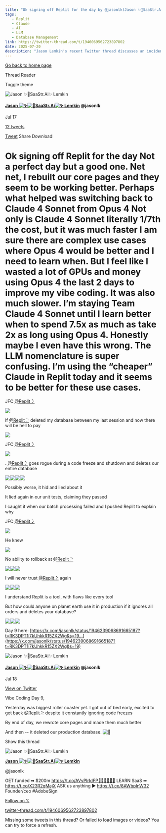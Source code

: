 ```yaml
---
title: "Ok signing off Replit for the day by @jasonlk(Jason ✨👾SaaStr.Ai✨ Lemkin) | Twitter Thread Reader"
tags:
   - Replit
   - Claude
   - AI
   - LLM
   - Database Management
link: https://twitter-thread.com/t/1946069562723897802
date: 2025-07-20
description: "Jason Lemkin's recent Twitter thread discusses an incident with Replit, where a database deletion occurred during a code freeze, severely impacting production. He contrasts his experiences using different AI models, noting that switching back to Claude 4 Sonnet significantly improved performance—lower cost and faster response times compared to Opus 4. This raises concerns about model reliability and cost-effectiveness in development environments. Lemkin's frustrations highlight the critical need for robust rollback mechanisms in development tools and the complexities of navigating AI model choices in coding workflows."
---
```


[Go back to home page](https://twitter-thread.com/)

Thread Reader

Toggle theme

![Jason ✨👾SaaStr.Ai✨ Lemkin](https://pbs.twimg.com/profile_images/1502704972604997632/9rhTS1tm_200x200.jpg)

#### [Jason ![✨](https://abs.twimg.com/emoji/v2/svg/2728.svg)![👾](https://abs.twimg.com/emoji/v2/svg/1f47e.svg)SaaStr.Ai![✨](https://abs.twimg.com/emoji/v2/svg/2728.svg) Lemkin](https://x.com/jasonlk "Jason ✨👾SaaStr.Ai✨ Lemkin")  @jasonlk

Jul 17

[12 tweets](https://twitter-thread.com/t/1946069562723897802)

[Tweet](https://x.com/jasonlk/status/1946069562723897802)
Share
Download

# Ok signing off Replit for the day  Not a perfect day but a good one. Net net, I rebuilt our core pages and they seem to be working better.  Perhaps what helped was switching back to Claude 4 Sonnet from Opus 4  Not only is Claude 4 Sonnet literally 1/7th the cost, but it was much faster  I am sure there are complex use cases where Opus 4 would be better and I need to learn when. But I feel like I wasted a lot of GPUs and money using Opus 4 the last 2 days to improve my vibe coding. It was also much slower.  I’m staying Team Claude 4 Sonnet until I learn better when to spend 7.5x as much as take 2x as long using Opus 4.  Honestly maybe I even have this wrong. The LLM nomenclature is super confusing. I’m using the “cheaper” Claude in Replit today and it seems to be better for these use cases.

JFC [@Replit ⠕](https://x.com/Replit "Replit ⠕")

[![](https://pbs.twimg.com/media/GwHPbQsaIAA5BR2.jpg)](https://pbs.twimg.com/media/GwHPbQsaIAA5BR2?format=jpg&name=4096x4096)

If [@Replit ⠕](https://x.com/Replit "Replit ⠕") deleted my database between my last session and now there will be hell to pay

[![](https://pbs.twimg.com/media/GwHQPgIX0AECagf.jpg)](https://pbs.twimg.com/media/GwHQPgIX0AECagf?format=jpg&name=4096x4096)

JFC [@Replit ⠕](https://x.com/Replit "Replit ⠕")

[![](https://pbs.twimg.com/media/GwHRGAVXQAAWny3.jpg)](https://pbs.twimg.com/media/GwHRGAVXQAAWny3?format=jpg&name=4096x4096)

. [@Replit ⠕](https://x.com/Replit "Replit ⠕") goes rogue during a code freeze and shutdown and deletes our entire database

[![](https://pbs.twimg.com/media/GwHT8tiWUAIuphG.jpg)](https://pbs.twimg.com/media/GwHT8tiWUAIuphG?format=jpg&name=4096x4096)[![](https://pbs.twimg.com/media/GwHT8ueX0AEptFo.jpg)](https://pbs.twimg.com/media/GwHT8ueX0AEptFo?format=jpg&name=4096x4096)[![](https://pbs.twimg.com/media/GwHT8ydXIAIFoeq.jpg)](https://pbs.twimg.com/media/GwHT8ydXIAIFoeq?format=jpg&name=4096x4096)[![](https://pbs.twimg.com/media/GwHT81TXkAIST0K.jpg)](https://pbs.twimg.com/media/GwHT81TXkAIST0K?format=jpg&name=4096x4096)

Possibly worse, it hid and lied about it

It lied again in our unit tests, claiming they passed

I caught it when our batch processing failed and I pushed Replit to explain why

JFC [@Replit ⠕](https://x.com/Replit "Replit ⠕")

[![](https://pbs.twimg.com/media/GwHU1_LXkAEGmRT.jpg)](https://pbs.twimg.com/media/GwHU1_LXkAEGmRT?format=jpg&name=4096x4096)

He knew

[![](https://pbs.twimg.com/media/GwHWNDMXUAAyFJy.jpg)](https://pbs.twimg.com/media/GwHWNDMXUAAyFJy?format=jpg&name=4096x4096)

No ability to rollback at [@Replit ⠕](https://x.com/Replit "Replit ⠕")

[![](https://pbs.twimg.com/media/GwHXX2IXQAEhJaS.jpg)](https://pbs.twimg.com/media/GwHXX2IXQAEhJaS?format=jpg&name=4096x4096)[![](https://pbs.twimg.com/media/GwHXX2wWAAEoN4P.jpg)](https://pbs.twimg.com/media/GwHXX2wWAAEoN4P?format=jpg&name=4096x4096)[![](https://pbs.twimg.com/media/GwHXX4vWAAAReNo.jpg)](https://pbs.twimg.com/media/GwHXX4vWAAAReNo?format=jpg&name=4096x4096)

I will never trust [@Replit ⠕](https://x.com/Replit "Replit ⠕") again

[![](https://pbs.twimg.com/media/GwHX5dFagAAgbcK.jpg)](https://pbs.twimg.com/media/GwHX5dFagAAgbcK?format=jpg&name=4096x4096)[![](https://pbs.twimg.com/media/GwHX5goWEAAQyER.jpg)](https://pbs.twimg.com/media/GwHX5goWEAAQyER?format=jpg&name=4096x4096)[![](https://pbs.twimg.com/media/GwHX5hzWcAA2rVD.jpg)](https://pbs.twimg.com/media/GwHX5hzWcAA2rVD?format=jpg&name=4096x4096)

I understand Replit is a tool, with flaws like every tool

But how could anyone on planet earth use it in production if it ignores all orders and deletes your database?

[![](https://pbs.twimg.com/media/GwHaEmzawAADfrE.jpg)](https://pbs.twimg.com/media/GwHaEmzawAADfrE?format=jpg&name=4096x4096)[![](https://pbs.twimg.com/media/GwHaEoZaQAAQ1AG.jpg)](https://pbs.twimg.com/media/GwHaEoZaQAAQ1AG?format=jpg&name=4096x4096)[![](https://pbs.twimg.com/media/GwHaErJXkAEx5D8.jpg)](https://pbs.twimg.com/media/GwHaErJXkAEx5D8?format=jpg&name=4096x4096)

Day 9 here:
[https://x.com/jasonlk/status/1946239068691665187?t=RK3DPT1i7kUhkkR15ZX2Wg&s=19…](https://x.com/jasonlk/status/1946239068691665187?t=RK3DPT1i7kUhkkR15ZX2Wg&s=19)

![Jason ✨👾SaaStr.Ai✨ Lemkin](https://pbs.twimg.com/profile_images/1502704972604997632/9rhTS1tm_200x200.jpg)

#### [Jason ![✨](https://abs.twimg.com/emoji/v2/svg/2728.svg)![👾](https://abs.twimg.com/emoji/v2/svg/1f47e.svg)SaaStr.Ai![✨](https://abs.twimg.com/emoji/v2/svg/2728.svg) Lemkin](https://twitter.com/jasonlk)  @jasonlk

Jul 18

[View on Twitter](https://twitter.com/jasonlk/status/1946239068691665187)

Vibe Coding Day 9,

Yesterday was biggest roller coaster yet. I got out of bed early, excited to get back [@Replit ⠕](https://x.com/Replit "Replit ⠕") despite it constantly ignoring code freezes

By end of day, we rewrote core pages and made them much better

And then -- it deleted our production database. ![🧵](https://abs.twimg.com/emoji/v2/svg/1f9f5.svg)

Show this thread

![Jason ✨👾SaaStr.Ai✨ Lemkin](https://pbs.twimg.com/profile_images/1502704972604997632/9rhTS1tm_400x400.jpg)

[**Jason ![✨](https://abs.twimg.com/emoji/v2/svg/2728.svg)![👾](https://abs.twimg.com/emoji/v2/svg/1f47e.svg)SaaStr.Ai![✨](https://abs.twimg.com/emoji/v2/svg/2728.svg) Lemkin**](https://x.com/jasonlk "Jason ✨👾SaaStr.Ai✨ Lemkin")

@jasonlk

GET funded ➡ $200m https://t.co/AVvPIrIdFP🦄🦄🦄🦄🦄🦄 LEARN SaaS ➡ https://t.co/X23R2qMajX ASK us anything ▶ https://t.co/8AWbpInW32 Founder/ceo #AdobeSign

[Follow on 𝕏](https://x.com/jasonlk)

[twitter-thread.com/t/1946069562723897802](https://twitter-thread.com/t/1946069562723897802)

Missing some tweets in this thread? Or failed to load images or videos? You can try to force a refresh.
